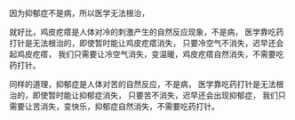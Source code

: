 因为抑郁症不是病，所以医学无法根治，

就好比，鸡皮疙瘩是人体对冷的刺激产生的自然反应现象，不是病，
医学靠吃药打针是无法根治的，即使暂时能让鸡皮疙瘩消失，
只要冷空气不消失，迟早还会起鸡皮疙瘩，
我们只需要让冷空气消失，变温暖，鸡皮疙瘩自然消失，不需要吃药打针。

同样的道理，抑郁症是人体对苦的自然反应，不是病，
医学靠吃药打针是无法根治的，即使暂时能让抑郁症消失，
只要苦不消失，迟早还会出现抑郁症，
我们只需要让苦消失，变快乐，抑郁症自然消失，不需要吃药打针。

